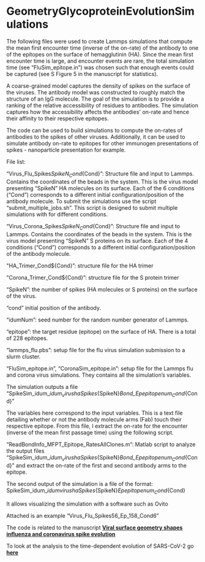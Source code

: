 # GeometryGlycoproteinEvolutionSimulations

The following files were used to create Lammps simulations that compute the mean first encounter time (inverse of the on-rate) of the antibody to one of the epitopes on the surface of hemagglutinin (HA). Since the mean first encounter time is large, and encounter events are rare, the total simulation time (see “FluSim_epitope.in”) was chosen such that enough events could be captured (see S Figure 5 in the manuscript for statistics).

A coarse-grained model captures the density of spikes on the surface of the viruses. The antibody model was constructed to roughly match the structure of an IgG molecule. The goal of the simulation is to provide a ranking of the relative accessibility of residues to antibodies. The simulation captures how the accessibility affects the antibodies' on-rate and hence their affinity to their respective epitopes.

The code can be used to build simulations to compute the on-rates of antibodies to the spikes of other viruses. Additionally, it can be used to simulate antibody on-rate to epitopes for other immunogen presentations of spikes - nanoparticle presentation for example.

File list:

“Virus_Flu_Spikes${ SpikeN}_Cond${Cond}”: Structure file and input to Lammps. Contains the coordinates of the beads in the system. This is the virus model presenting “SpikeN” HA molecules on its surface. Each of the 6 conditions (“Cond”) corresponds to a different initial configuration/position of the antibody molecule.
To submit the simulations use the script “submit_multiple_jobs.sh”. This script is designed to submit multiple simulations with for different conditions.

“Virus_Corona_Spikes${SpikeN}_Cond${Cond}”: Structure file and input to Lammps. Contains the coordinates of the beads in the system. This is the virus model presenting “SpikeN” S proteins on its surface. Each of the 4 conditions (“Cond”) corresponds to a different initial configuration/position of the antibody molecule.

"HA_Trimer_Cond${Cond}”: structure file for the HA trimer

"Corona_Trimer_Cond${Cond}”: structure file for the S protein trimer

“SpikeN”: the number of spikes (HA molecules or S proteins) on the surface of the virus.

“cond” initial position of the antibody.

“idumNum”: seed number for the random number generator of Lammps.

“epitope”: the target residue (epitope) on the surface of HA. There is a total of 228 epitopes.

“lammps_flu.pbs”: setup file for the flu virus simulation submission to a slurm cluster.

“FluSim_epitope.in”, “CoronaSim_epitope.in”: setup file for the Lammps flu and corona virus simulations. They contains all the simulation’s variables.

The simulation outputs a file “SpikeSim_idum_${idum}_virushaSpikes${SpikeN}_Bond_Ep_${epitopenum}_Cond${Cond}”

The variables here correspond to the input variables. This is a text file detailing whether or not the antibody molecule arms (Fab) touch their respective epitope. From this file, I extract the on-rate for the encounter (inverse of the mean first passage time) using the following script.

“ReadBondInfo_MFPT_Epitope_RatesAllClones.m”: Matlab script to analyze the output files “SpikeSim_idum_${idum}_virushaSpikes${SpikeN}_Bond_Ep_${epitopenum}_Cond${Cond}” and extract the on-rate of the first and second antibody arms to the epitope.

The second output of the simulation is a file of the format:
SpikeSim_idum_${idum}virushaSpikes${SpikeN}_Ep_${epitopenum}_Cond${Cond}

It allows visualizing the simulation with a software such as Ovito

Attached is an example “Virus_Flu_Spikes56_Ep_158_Cond6”

The code is related to the manuscript [**Viral surface geometry shapes influenza and coronavirus spike evolution**](https://www.biorxiv.org/content/10.1101/2020.10.20.347641v1)

To look at the analysis to the time-dependent evolution of SARS-CoV-2 go [**here**](https://amitaiassaf.github.io/SpikeGeometry/SARSCoV2EvoT.html)
